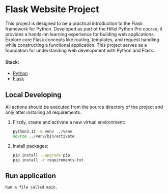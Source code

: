 # Flask Website Project

This project is designed to be a practical introduction to the Flask framework for Python. Developed as part of the Hillel Python Pro course, it provides a hands-on learning experience for building web applications.  Explore core Flask concepts like routing, templates, and request handling while constructing a functional application. This project serves as a foundation for understanding web development with Python and Flask.

#### Stack:

- [Python](https://www.python.org/downloads/)
- [Flask](https://flask.palletsprojects.com/en/3.0.x/)

## Local Developing

All actions should be executed from the source directory of the project and only after installing all requirements.

1. Firstly, create and activate a new virtual environment:
   ```bash
   python3.12 -m venv ../venv
   source ../venv/bin/activate
   ```
   
2. Install packages:
   ```bash
   pip install --upgrade pip
   pip install -r requirements.txt
   ```
   
## Run application
```
Run a file called main.
```
